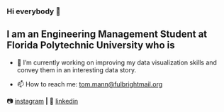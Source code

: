 ### Hi everybody 👋

## I am an Engineering Management Student at Florida Polytechnic University who is 


- 🔭 I’m currently working on improving my data visualization skills and convey them in an interesting data story.

- 📫 How to reach me: tom.mann@fulbrightmail.org




📷 [instagram][instagram] **|** 
👔 [linkedin][linkedin]


[instagram]: https://instagram.com/tommnn_
[linkedin]: [https://linkedin.com/in/](https://www.linkedin.com/in/tom-mann-180a261a0/)
